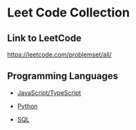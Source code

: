# Leet Code Collection

## Link to LeetCode
https://leetcode.com/problemset/all/

## Programming Languages 

- [JavaScript/TypeScript](https://github.com/Hagnap/Leet-Code-Collection/tree/main/JavaScript-TypeScript)

- [Python](https://github.com/Hagnap/Leet-Code-Collection/tree/main/Python)

- [SQL](https://github.com/Hagnap/Leet-Code-Collection/tree/main/SQL)
